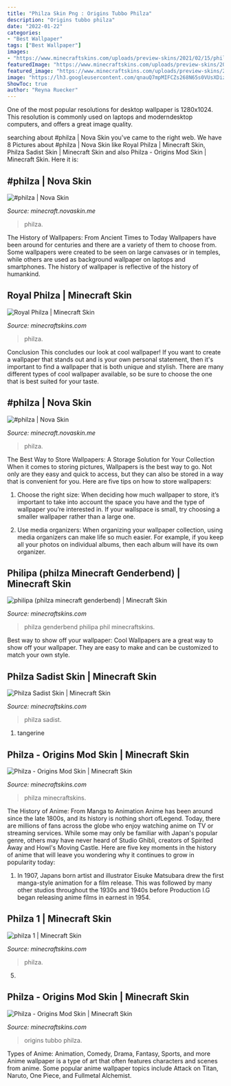 ```yaml
---
title: "Philza Skin Png : Origins Tubbo Philza"
description: "Origins tubbo philza"
date: "2022-01-22"
categories:
- "Best Wallpaper"
tags: ["Best Wallpaper"]
images:
- "https://www.minecraftskins.com/uploads/preview-skins/2021/02/15/philza---origins-mod-skin-16776822.png?v397"
featuredImage: "https://www.minecraftskins.com/uploads/preview-skins/2019/08/30/royal-philza-13405312.png?v256"
featured_image: "https://www.minecraftskins.com/uploads/preview-skins/2020/08/12/philza-1-15039488.png?v277"
image: "https://lh3.googleusercontent.com/qnauQ7mpMIFCZs268N65s0VUsXDizLPaPmAUBF31VWObw_7FdSeDM5yQXUs4a1VVSbQy9cmOaPkt9AuAQJkB8Urh0V3qPxV-vrw=s400"
ShowToc: true
author: "Reyna Ruecker"
---
```



One of the most popular resolutions for desktop wallpaper is 1280x1024. This resolution is commonly used on laptops and moderndesktop computers, and offers a great image quality.

	

		
searching about #philza | Nova Skin you've came to the right web. We have 8 Pictures about #philza | Nova Skin like Royal Philza | Minecraft Skin, Philza Sadist Skin | Minecraft Skin and also Philza - Origins Mod Skin | Minecraft Skin. Here it is:
		
    
## #philza | Nova Skin

<img loading=lazy src="https://lh3.googleusercontent.com/03AKLQ6oKrNSRtQTB9xx9eOX-T_HJw2hnhGTTEo-pUnmWaCG-EuTKNcEnBD9ade0HTF27CAoEAU6jIfCEp1ZWi6NNaIakdZeMQ0=s400" onerror="this.onerror=null;this.src='https://tse3.mm.bing.net/th?id=OIP.RtoCYvCu8wrPqSJPwvfUQQAAAA&amp;pid=15.1';" alt="#philza | Nova Skin">

_Source: minecraft.novaskin.me_

>philza. 

	

The History of Wallpapers: From Ancient Times to Today
Wallpapers have been around for centuries and there are a variety of them to choose from. Some wallpapers were created to be seen on large canvases or in temples, while others are used as background wallpaper on laptops and smartphones. The history of wallpaper is reflective of the history of humankind.

    
## Royal Philza | Minecraft Skin

<img loading=lazy src="https://www.minecraftskins.com/uploads/preview-skins/2019/08/30/royal-philza-13405312.png?v256" onerror="this.onerror=null;this.src='https://tse1.mm.bing.net/th?id=OIP.tG253PfEa0v1tqWHH1aruAAAAA&amp;pid=15.1';" alt="Royal Philza | Minecraft Skin">

_Source: minecraftskins.com_

>philza. 

	

Conclusion
This concludes our look at cool wallpaper! If you want to create a wallpaper that stands out and is your own personal statement, then it's important to find a wallpaper that is both unique and stylish. There are many different types of cool wallpaper available, so be sure to choose the one that is best suited for your taste.

    
## #philza | Nova Skin

<img loading=lazy src="https://lh3.googleusercontent.com/qnauQ7mpMIFCZs268N65s0VUsXDizLPaPmAUBF31VWObw_7FdSeDM5yQXUs4a1VVSbQy9cmOaPkt9AuAQJkB8Urh0V3qPxV-vrw=s400" onerror="this.onerror=null;this.src='https://tse2.mm.bing.net/th?id=OIP.G_ErDP7jYYkD-lo9uRJK8QAAAA&amp;pid=15.1';" alt="#philza | Nova Skin">

_Source: minecraft.novaskin.me_

>philza. 

	

The Best Way to Store Wallpapers: A Storage Solution for Your Collection
When it comes to storing pictures, Wallpapers is the best way to go. Not only are they easy and quick to access, but they can also be stored in a way that is convenient for you. Here are five tips on how to store wallpapers:
1) Choose the right size: When deciding how much wallpaper to store, it’s important to take into account the space you have and the type of wallpaper you’re interested in. If your wallspace is small, try choosing a smaller wallpaper rather than a large one.

2) Use media organizers: When organizing your wallpaper collection, using media organizers can make life so much easier. For example, if you keep all your photos on individual albums, then each album will have its own organizer.

    
## Philipa (philza Minecraft Genderbend) | Minecraft Skin

<img loading=lazy src="https://www.minecraftskins.com/uploads/preview-skins/2021/02/07/philipa--philza-minecraft-genderbend--16669528.png?v398" onerror="this.onerror=null;this.src='https://tse3.mm.bing.net/th?id=OIP.hDzPQG6whtPKOfyGzTrNKwAAAA&amp;pid=15.1';" alt="philipa (philza minecraft genderbend) | Minecraft Skin">

_Source: minecraftskins.com_

>philza genderbend philipa phil minecraftskins. 

	

Best way to show off your wallpaper:
Cool Wallpapers are a great way to show off your wallpaper. They are easy to make and can be customized to match your own style.

    
## Philza Sadist Skin | Minecraft Skin

<img loading=lazy src="https://www.minecraftskins.com/uploads/preview-skins/2021/01/08/philza-sadist-skin-16295509.png?v302" onerror="this.onerror=null;this.src='https://tse3.mm.bing.net/th?id=OIP.i0r0jMPEaUTj4nNKcVZ85gAAAA&amp;pid=15.1';" alt="Philza Sadist Skin | Minecraft Skin">

_Source: minecraftskins.com_

>philza sadist. 

	

1. tangerine 

    
## Philza - Origins Mod Skin | Minecraft Skin

<img loading=lazy src="https://www.minecraftskins.com/uploads/preview-skins/2021/02/15/philza---origins-mod-skin-16776822.png?v397" onerror="this.onerror=null;this.src='https://tse3.mm.bing.net/th?id=OIP.T5NfXRKVD9NhgJLlQitEqgAAAA&amp;pid=15.1';" alt="Philza - Origins Mod Skin | Minecraft Skin">

_Source: minecraftskins.com_

>philza minecraftskins. 

	

The History of Anime: From Manga to Animation
Anime has been around since the late 1800s, and its history is nothing short ofLegend. Today, there are millions of fans across the globe who enjoy watching anime on TV or streaming services. While some may only be familiar with Japan's popular genre, others may have never heard of Studio Ghibli, creators of Spirited Away and Howl's Moving Castle. Here are five key moments in the history of anime that will leave you wondering why it continues to grow in popularity today:
1) In 1907, Japans born artist and illustrator Eisuke Matsubara drew the first manga-style animation for a film release. This was followed by many other studios throughout the 1930s and 1940s before Production I.G began releasing anime films in earnest in 1954.

    
## Philza 1 | Minecraft Skin

<img loading=lazy src="https://www.minecraftskins.com/uploads/preview-skins/2020/08/12/philza-1-15039488.png?v277" onerror="this.onerror=null;this.src='https://tse1.mm.bing.net/th?id=OIP.-zY99J--t3SDxSkBRdMS5QAAAA&amp;pid=15.1';" alt="philza 1 | Minecraft Skin">

_Source: minecraftskins.com_

>philza. 

	

5.

    
## Philza - Origins Mod Skin | Minecraft Skin

<img loading=lazy src="https://www.minecraftskins.com/uploads/preview-skins/2021/04/13/tubbo---origins-mod-skin-17460578.png?v397" onerror="this.onerror=null;this.src='https://tse2.mm.bing.net/th?id=OIP.H99WQ-tKBmM5yFXGIAakbQAAAA&amp;pid=15.1';" alt="Philza - Origins Mod Skin | Minecraft Skin">

_Source: minecraftskins.com_

>origins tubbo philza. 

	

Types of Anime: Animation, Comedy, Drama, Fantasy, Sports, and more
Anime wallpaper is a type of art that often features characters and scenes from anime. Some popular anime wallpaper topics include Attack on Titan, Naruto, One Piece, and Fullmetal Alchemist.

